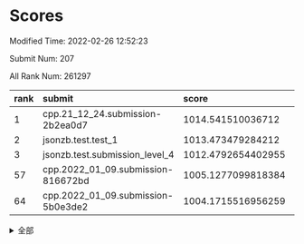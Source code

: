 # Scores

Modified Time: 2022-02-26 12:52:23

Submit Num: 207

All Rank Num: 261297

| rank |               submit               |       score        |       sigma        | pk_num |
| :--- | :--------------------------------- | :----------------- | :----------------- | :----- |
| 1    | cpp.21_12_24.submission-2b2ea0d7   | 1014.541510036712  | 0.8146560311019816 | 5054   |
| 2    | jsonzb.test.test_1                 | 1013.473479284212  | 0.824019725449826  | 5044   |
| 3    | jsonzb.test.submission_level_4     | 1012.4792654402955 | 0.7995010818781152 | 5054   |
| 57   | cpp.2022_01_09.submission-816672bd | 1005.1277099818384 | 0.7211467533723424 | 5046   |
| 64   | cpp.2022_01_09.submission-5b0e3de2 | 1004.1715516956259 | 0.7117383327727486 | 5049   |


<details>
<summary>全部</summary>

| rank |                 submit                 |       score        |       sigma        | pk_num |
| :--- | :------------------------------------- | :----------------- | :----------------- | :----- |
| 1    | cpp.21_12_24.submission-2b2ea0d7       | 1014.541510036712  | 0.8146560311019816 | 5054   |
| 2    | jsonzb.test.test_1                     | 1013.473479284212  | 0.824019725449826  | 5044   |
| 3    | jsonzb.test.submission_level_4         | 1012.4792654402955 | 0.7995010818781152 | 5054   |
| 4    | gobigger.level_3.submission_level_3_27 | 1011.9307966149187 | 0.7799648091100199 | 5048   |
| 5    | gobigger.level_3.submission_level_3_21 | 1011.8391456591572 | 0.7692447411477599 | 5045   |
| 6    | gobigger.level_3.submission_level_3_47 | 1011.5730959574928 | 0.7721037092363977 | 5053   |
| 7    | gobigger.level_3.submission_level_3_48 | 1011.5690796406534 | 0.773357744059364  | 5049   |
| 8    | gobigger.level_3.submission_level_3_4  | 1011.3036102968073 | 0.7757113624081301 | 5049   |
| 9    | gobigger.level_3.submission_level_3_8  | 1011.2298896640389 | 0.7485801201394616 | 5052   |
| 10   | gobigger.level_3.submission_level_3_35 | 1011.0183266936383 | 0.7706062788860187 | 5051   |
| 11   | gobigger.level_3.submission_level_3_12 | 1010.9837829783902 | 0.7836669915335133 | 5047   |
| 12   | gobigger.level_3.submission_level_3_18 | 1010.9597246802172 | 0.7631768692977624 | 5054   |
| 13   | gobigger.level_3.submission_level_3_14 | 1010.8395926793121 | 0.7737816501665755 | 5048   |
| 14   | gobigger.level_3.submission_level_3_31 | 1010.8031293323247 | 0.7878727580231282 | 5048   |
| 15   | gobigger.level_3.submission_level_3_38 | 1010.7881795645679 | 0.7644424551477526 | 5051   |
| 16   | gobigger.level_3.submission_level_3_25 | 1010.7127384415403 | 0.757451306269293  | 5045   |
| 17   | gobigger.level_3.submission_level_3_41 | 1010.5465732174422 | 0.7698434339139163 | 5055   |
| 18   | gobigger.level_3.submission_level_3_13 | 1010.5461963938965 | 0.7545691953173583 | 5048   |
| 19   | gobigger.level_3.submission_level_3_29 | 1010.5410373491222 | 0.7699861751528962 | 5051   |
| 20   | gobigger.level_3.submission_level_3_40 | 1010.4601066765537 | 0.760514282280382  | 5049   |
| 21   | gobigger.level_3.submission_level_3_5  | 1010.3831018025382 | 0.7429737265609702 | 5051   |
| 22   | gobigger.level_3.submission_level_3_17 | 1010.2927994823831 | 0.7825658076766262 | 5050   |
| 23   | gobigger.level_3.submission_level_3_20 | 1010.2758818472788 | 0.7799283061016986 | 5052   |
| 24   | gobigger.level_3.submission_level_3_23 | 1010.2111516903186 | 0.7657326903838974 | 5048   |
| 25   | gobigger.level_3.submission_level_3_3  | 1010.2099552670397 | 0.7600212736116114 | 5044   |
| 26   | gobigger.level_3.submission_level_3_0  | 1010.1967606449781 | 0.7737959803236131 | 5052   |
| 27   | gobigger.level_3.submission_level_3_2  | 1010.1899444162375 | 0.7663374214798768 | 5049   |
| 28   | gobigger.level_3.submission_level_3_36 | 1010.1229507150844 | 0.7647207000535791 | 5049   |
| 29   | gobigger.level_3.submission_level_3_46 | 1010.1011123356832 | 0.7484575425702962 | 5054   |
| 30   | gobigger.level_3.submission_level_3_19 | 1009.9323842008789 | 0.7475476912395131 | 5049   |
| 31   | gobigger.level_3.submission_level_3_16 | 1009.8997545221096 | 0.7351269848603008 | 5050   |
| 32   | gobigger.level_3.submission_level_3_43 | 1009.8872967562288 | 0.776657196719451  | 5043   |
| 33   | gobigger.level_3.submission_level_3_49 | 1009.8190050038985 | 0.7493870868510014 | 5045   |
| 34   | gobigger.level_3.submission_level_3_34 | 1009.6158918373686 | 0.7427235172601488 | 5046   |
| 35   | gobigger.level_3.submission_level_3_39 | 1009.5545890368364 | 0.7542344931221486 | 5047   |
| 36   | gobigger.level_3.submission_level_3_15 | 1009.5485580445726 | 0.7515604871274006 | 5048   |
| 37   | gobigger.level_3.submission_level_3_32 | 1009.5037908554717 | 0.73375622721383   | 5049   |
| 38   | gobigger.level_3.submission_level_3_37 | 1009.4440506388413 | 0.750911772890814  | 5051   |
| 39   | gobigger.level_3.submission_level_3_24 | 1009.3795609246462 | 0.7503582876379351 | 5053   |
| 40   | gobigger.level_3.submission_level_3_26 | 1009.3183714307122 | 0.7356164440583987 | 5047   |
| 41   | gobigger.level_3.submission_level_3_28 | 1009.2762233968118 | 0.7380853594499674 | 5052   |
| 42   | gobigger.level_3.submission_level_3_44 | 1009.2538099869405 | 0.7408318396434809 | 5049   |
| 43   | gobigger.level_3.submission_level_3_22 | 1009.151353254147  | 0.7529145166053252 | 5046   |
| 44   | gobigger.level_3.submission_level_3_30 | 1009.1435978563342 | 0.7361684591756881 | 5054   |
| 45   | gobigger.level_3.submission_level_3_33 | 1009.0913738622013 | 0.7449084127206544 | 5053   |
| 46   | gobigger.level_3.submission_level_3_42 | 1008.9753118602796 | 0.751901948767319  | 5050   |
| 47   | gobigger.level_3.submission_level_3_6  | 1008.8927699734786 | 0.7414418296591907 | 5049   |
| 48   | gobigger.level_3.submission_level_3_1  | 1008.7849563193739 | 0.7357205905379185 | 5054   |
| 49   | gobigger.level_3.submission_level_3_7  | 1008.7781529648955 | 0.748530154976978  | 5050   |
| 50   | gobigger.level_3.submission_level_3_9  | 1008.5632393810014 | 0.7487857292005818 | 5047   |
| 51   | gobigger.level_3.submission_level_3_10 | 1008.5019856834665 | 0.7436752926458389 | 5043   |
| 52   | gobigger.level_3.submission_level_3_45 | 1008.4807245818891 | 0.7499943468034833 | 5054   |
| 53   | gobigger.level_3.submission_level_3_11 | 1007.9933858942629 | 0.7406291263818704 | 5054   |
| 54   | gobigger.level_1.submission_level_1_46 | 1005.599943712953  | 0.716518734093506  | 5047   |
| 55   | gobigger.level_1.submission_level_1_7  | 1005.512874647622  | 0.731447439740118  | 5046   |
| 56   | gobigger.level_1.submission_level_1_5  | 1005.280678257287  | 0.7432182721227416 | 5046   |
| 57   | cpp.2022_01_09.submission-816672bd     | 1005.1277099818384 | 0.7211467533723424 | 5046   |
| 58   | gobigger.level_1.submission_level_1_35 | 1004.7593809773692 | 0.7187131016311625 | 5049   |
| 59   | gobigger.level_1.submission_level_1_32 | 1004.291942048432  | 0.7142592284084791 | 5046   |
| 60   | gobigger.level_1.submission_level_1_14 | 1004.2508920299166 | 0.7242414183732763 | 5050   |
| 61   | gobigger.level_1.submission_level_1_29 | 1004.2473554927634 | 0.7200622239950931 | 5051   |
| 62   | gobigger.level_1.submission_level_1_4  | 1004.2428235947419 | 0.7302169079775844 | 5048   |
| 63   | gobigger.level_1.submission_level_1_2  | 1004.2367226671804 | 0.7093253170986603 | 5053   |
| 64   | cpp.2022_01_09.submission-5b0e3de2     | 1004.1715516956259 | 0.7117383327727486 | 5049   |
| 65   | gobigger.level_1.submission_level_1_37 | 1004.1552838119414 | 0.7096151617055029 | 5040   |
| 66   | gobigger.level_1.submission_level_1_45 | 1004.1455556669329 | 0.7133852424667481 | 5050   |
| 67   | gobigger.level_1.submission_level_1_1  | 1004.0226476954259 | 0.7127232434212616 | 5044   |
| 68   | gobigger.level_1.submission_level_1_38 | 1003.9863811606738 | 0.7211601868891535 | 5046   |
| 69   | gobigger.level_1.submission_level_1_27 | 1003.9531360426014 | 0.7084020367181657 | 5042   |
| 70   | gobigger.level_1.submission_level_1_10 | 1003.8639745834863 | 0.7138070683436581 | 5054   |
| 71   | gobigger.level_1.submission_level_1_17 | 1003.8305689071751 | 0.7309169707738851 | 5053   |
| 72   | gobigger.level_1.submission_level_1_16 | 1003.7611222067944 | 0.723325780652641  | 5047   |
| 73   | gobigger.level_1.submission_level_1_47 | 1003.7411317503512 | 0.7229152124813261 | 5051   |
| 74   | gobigger.level_1.submission_level_1_26 | 1003.7281297550725 | 0.720848535950844  | 5048   |
| 75   | gobigger.level_1.submission_level_1_22 | 1003.3821972956781 | 0.7275463505621883 | 5045   |
| 76   | gobigger.level_1.submission_level_1_21 | 1003.356616067659  | 0.7151802542260258 | 5051   |
| 77   | gobigger.level_1.submission_level_1_30 | 1003.3465966567743 | 0.7109083335465387 | 5046   |
| 78   | gobigger.level_1.submission_level_1_18 | 1003.3366453522437 | 0.7121084384763139 | 5045   |
| 79   | gobigger.level_1.submission_level_1_6  | 1003.2197885555598 | 0.7126065631930684 | 5050   |
| 80   | gobigger.level_1.submission_level_1_33 | 1003.1578268325783 | 0.7196473802792924 | 5048   |
| 81   | gobigger.level_1.submission_level_1_43 | 1003.1414833239937 | 0.7118994962201465 | 5046   |
| 82   | gobigger.level_1.submission_level_1_3  | 1003.0936767218989 | 0.7298974123538189 | 5045   |
| 83   | gobigger.level_1.submission_level_1_41 | 1003.0738518732574 | 0.7077672392076781 | 5050   |
| 84   | gobigger.level_1.submission_level_1_15 | 1002.9874696096831 | 0.7114222879384319 | 5050   |
| 85   | gobigger.level_1.submission_level_1_31 | 1002.8930133255774 | 0.7190317340592878 | 5049   |
| 86   | gobigger.level_1.submission_level_1_0  | 1002.8411290039669 | 0.7223523274466985 | 5053   |
| 87   | gobigger.level_1.submission_level_1_44 | 1002.8077223069972 | 0.7069684774379507 | 5046   |
| 88   | gobigger.level_1.submission_level_1_25 | 1002.7776704490219 | 0.7163796473993156 | 5050   |
| 89   | gobigger.level_1.submission_level_1_19 | 1002.625881514417  | 0.7226680073773761 | 5051   |
| 90   | gobigger.level_1.submission_level_1_49 | 1002.6196095368612 | 0.7106588854845798 | 5048   |
| 91   | gobigger.level_1.submission_level_1_8  | 1002.5258910778763 | 0.713139894685483  | 5047   |
| 92   | gobigger.level_1.submission_level_1_34 | 1002.5107564139992 | 0.7086107630127251 | 5051   |
| 93   | gobigger.level_1.submission_level_1_40 | 1002.3823355072873 | 0.7011488923937876 | 5053   |
| 94   | gobigger.level_1.submission_level_1_23 | 1002.3611196481224 | 0.722372243931938  | 5041   |
| 95   | gobigger.level_1.submission_level_1_28 | 1002.3348424869604 | 0.7197598803677245 | 5052   |
| 96   | gobigger.level_1.submission_level_1_20 | 1002.3312441352039 | 0.7166602107278578 | 5051   |
| 97   | gobigger.level_1.submission_level_1_9  | 1002.2979513350982 | 0.7238534773631794 | 5047   |
| 98   | gobigger.level_1.submission_level_1_13 | 1002.280360763432  | 0.7085768764768153 | 5046   |
| 99   | gobigger.level_1.submission_level_1_24 | 1002.0042896597892 | 0.7091291769751594 | 5048   |
| 100  | gobigger.level_1.submission_level_1_36 | 1001.9989726018996 | 0.7256548023310084 | 5050   |
| 101  | gobigger.level_1.submission_level_1_12 | 1001.866066261069  | 0.7083912484016908 | 5050   |
| 102  | gobigger.level_1.submission_level_1_39 | 1001.8429576589945 | 0.7114831815367644 | 5052   |
| 103  | gobigger.level_1.submission_level_1_11 | 1001.7162995218551 | 0.7083557236254381 | 5051   |
| 104  | gobigger.level_1.submission_level_1_42 | 1001.6168177965512 | 0.7147393624715982 | 5044   |
| 105  | gobigger.level_1.submission_level_1_48 | 1001.0839747952546 | 0.7152008049305651 | 5054   |
| 106  | gobigger.random.submission_random_41   | 997.6893363816416  | 0.7023583748561167 | 5051   |
| 107  | gobigger.random.submission_random_28   | 997.5139416005778  | 0.707826785520404  | 5050   |
| 108  | gobigger.random.submission_random_18   | 997.3639850714763  | 0.7093377016264117 | 5055   |
| 109  | gobigger.random.submission_random_9    | 997.3077912419532  | 0.7166117310664981 | 5054   |
| 110  | gobigger.random.submission_random_45   | 997.258494328384   | 0.7084328011089647 | 5049   |
| 111  | gobigger.random.submission_random_47   | 996.7183659772439  | 0.7085566357866137 | 5051   |
| 112  | gobigger.random.submission_random_12   | 996.6314149280204  | 0.7076217836461791 | 5052   |
| 113  | gobigger.random.submission_random_10   | 996.6108131217968  | 0.6963053277827963 | 5050   |
| 114  | gobigger.random.submission_random_33   | 996.5139964589029  | 0.7257275794117906 | 5054   |
| 115  | gobigger.random.submission_random_26   | 996.4097951185033  | 0.7228303766467944 | 5049   |
| 116  | gobigger.random.submission_random_20   | 996.4093683025119  | 0.7112156339194208 | 5052   |
| 117  | gobigger.random.submission_random_35   | 996.3988447334565  | 0.7077581093552886 | 5044   |
| 118  | gobigger.random.submission_random_24   | 996.2251135546938  | 0.7119989312826411 | 5052   |
| 119  | gobigger.random.submission_random_38   | 996.208011322269   | 0.7155321945739163 | 5053   |
| 120  | gobigger.random.submission_random_48   | 996.1762510616238  | 0.7040848507432262 | 5050   |
| 121  | gobigger.random.submission_random_40   | 996.1738200502836  | 0.7115602669318177 | 5046   |
| 122  | gobigger.random.submission_random_43   | 996.171697750107   | 0.7072065888435108 | 5052   |
| 123  | gobigger.random.submission_random_7    | 996.1382179406473  | 0.716257512661058  | 5042   |
| 124  | gobigger.random.submission_random_5    | 996.122598409901   | 0.6990258760686074 | 5048   |
| 125  | gobigger.random.submission_random_44   | 996.1018563996265  | 0.7045972718961887 | 5048   |
| 126  | gobigger.random.submission_random_39   | 996.0772532314504  | 0.7079081294595553 | 5050   |
| 127  | gobigger.random.submission_random_8    | 996.0584506334314  | 0.7116284317378994 | 5049   |
| 128  | gobigger.random.submission_random_37   | 996.047355707271   | 0.7008581322650641 | 5050   |
| 129  | gobigger.random.submission_random_19   | 995.9700228279572  | 0.7109002822403447 | 5045   |
| 130  | gobigger.random.submission_random_21   | 995.8625526534591  | 0.7045076989894786 | 5054   |
| 131  | gobigger.random.submission_random_34   | 995.8155935602465  | 0.7162608028135977 | 5054   |
| 132  | gobigger.random.submission_random_2    | 995.7827808012167  | 0.727633604677566  | 5053   |
| 133  | gobigger.random.submission_random_11   | 995.7532935961888  | 0.7188019907703875 | 5051   |
| 134  | gobigger.random.submission_random_42   | 995.6881913654182  | 0.7100467164193559 | 5046   |
| 135  | gobigger.random.submission_random_32   | 995.6301676605075  | 0.7195547436741493 | 5054   |
| 136  | gobigger.random.submission_random_0    | 995.5830592994488  | 0.7324627797308552 | 5052   |
| 137  | gobigger.random.submission_random_30   | 995.5572771150479  | 0.7024169746441602 | 5048   |
| 138  | gobigger.random.submission_random_14   | 995.534690560991   | 0.702363673144165  | 5049   |
| 139  | gobigger.random.submission_random_6    | 995.4894424061404  | 0.7096774170805408 | 5052   |
| 140  | gobigger.random.submission_random_46   | 995.3916567681348  | 0.7065764176624418 | 5050   |
| 141  | gobigger.random.submission_random_22   | 995.3680434659623  | 0.7211762232534018 | 5049   |
| 142  | gobigger.random.submission_random_4    | 995.3523455614204  | 0.7093867900749197 | 5050   |
| 143  | gobigger.random.submission_random_1    | 995.2857200418324  | 0.7021971319720947 | 5047   |
| 144  | gobigger.random.submission_random_25   | 995.2761135296547  | 0.7282474837314014 | 5046   |
| 145  | gobigger.random.submission_random_29   | 995.2539202344377  | 0.7192623337789348 | 5053   |
| 146  | gobigger.random.submission_random_17   | 995.22582796116    | 0.7130650504364349 | 5052   |
| 147  | gobigger.random.submission_random_23   | 995.2246448588269  | 0.7282629928971257 | 5049   |
| 148  | gobigger.random.submission_random_31   | 995.2217529069252  | 0.7162021891739313 | 5045   |
| 149  | gobigger.random.submission_random_3    | 995.1689474121774  | 0.706964943054275  | 5050   |
| 150  | gobigger.random.submission_random_36   | 995.1200342923997  | 0.7080604151144154 | 5048   |
| 151  | gobigger.random.submission_random_27   | 995.024030284012   | 0.7117574313193024 | 5052   |
| 152  | gobigger.random.submission_random_49   | 994.9678551180888  | 0.7100577731192175 | 5047   |
| 153  | gobigger.random.submission_random_13   | 994.798903435147   | 0.7100330690140022 | 5048   |
| 154  | gobigger.random.submission_random_16   | 994.7461519224561  | 0.719241283915028  | 5049   |
| 155  | gobigger.random.submission_random_15   | 994.5896225030857  | 0.7071254397095414 | 5047   |
| 156  | gobigger.level_2.submission_level_2_26 | 994.5706406145987  | 0.7095810525521534 | 5051   |
| 157  | gobigger.level_2.submission_level_2_29 | 994.453690748743   | 0.7208138814366633 | 5047   |
| 158  | gobigger.level_2.submission_level_2_19 | 993.7879592036234  | 0.7243693358338422 | 5045   |
| 159  | gobigger.level_2.submission_level_2_48 | 993.5550893103957  | 0.7402137649657436 | 5053   |
| 160  | gobigger.level_2.submission_level_2_9  | 993.5219108238252  | 0.7246603173727426 | 5049   |
| 161  | gobigger.level_2.submission_level_2_30 | 993.3939373685862  | 0.7331183562509082 | 5047   |
| 162  | gobigger.level_2.submission_level_2_40 | 993.2747448337284  | 0.7531176880141189 | 5047   |
| 163  | gobigger.level_2.submission_level_2_10 | 993.2432303063288  | 0.7539484663205562 | 5047   |
| 164  | gobigger.level_2.submission_level_2_17 | 993.2338946289011  | 0.7313628050654174 | 5051   |
| 165  | gobigger.level_2.submission_level_2_1  | 993.0594146200982  | 0.7360565858763958 | 5051   |
| 166  | gobigger.level_2.submission_level_2_18 | 993.0044509933167  | 0.741019999393241  | 5044   |
| 167  | gobigger.level_2.submission_level_2_4  | 992.9648808325204  | 0.7436071224321298 | 5051   |
| 168  | gobigger.level_2.submission_level_2_44 | 992.8581160275436  | 0.7371000750633874 | 5048   |
| 169  | gobigger.level_2.submission_level_2_28 | 992.8139662799815  | 0.7245820879142236 | 5047   |
| 170  | gobigger.level_2.submission_level_2_39 | 992.6919946257029  | 0.7520918251552756 | 5048   |
| 171  | gobigger.level_2.submission_level_2_23 | 992.6300203025559  | 0.7409272996454276 | 5054   |
| 172  | gobigger.level_2.submission_level_2_7  | 992.5636047052609  | 0.7325518685071295 | 5052   |
| 173  | gobigger.level_2.submission_level_2_34 | 992.3920166664276  | 0.737366187123383  | 5049   |
| 174  | gobigger.level_2.submission_level_2_35 | 992.2675952200176  | 0.736645139649051  | 5052   |
| 175  | gobigger.level_2.submission_level_2_38 | 992.1677530180025  | 0.7359923941886126 | 5047   |
| 176  | gobigger.level_2.submission_level_2_8  | 992.1607519593772  | 0.7419068700246438 | 5051   |
| 177  | gobigger.level_2.submission_level_2_0  | 992.1546759328882  | 0.7307672655543327 | 5049   |
| 178  | gobigger.level_2.submission_level_2_14 | 992.1344381821207  | 0.7368975261243819 | 5044   |
| 179  | gobigger.level_2.submission_level_2_13 | 992.1318320831022  | 0.7587406727294579 | 5054   |
| 180  | gobigger.level_2.submission_level_2_31 | 992.0622724386177  | 0.7429333603637421 | 5047   |
| 181  | gobigger.level_2.submission_level_2_43 | 992.0243302699754  | 0.7710755216183541 | 5049   |
| 182  | gobigger.level_2.submission_level_2_36 | 991.9202604514323  | 0.7352747561968956 | 5044   |
| 183  | gobigger.level_2.submission_level_2_37 | 991.9031292518724  | 0.7437489454685706 | 5048   |
| 184  | gobigger.level_2.submission_level_2_46 | 991.8979718660861  | 0.7457427055905853 | 5051   |
| 185  | gobigger.level_2.submission_level_2_12 | 991.8904974941156  | 0.7485959748172002 | 5045   |
| 186  | gobigger.level_2.submission_level_2_6  | 991.8794157865855  | 0.7302834967311769 | 5052   |
| 187  | gobigger.level_2.submission_level_2_24 | 991.7179642529067  | 0.7562429266204728 | 5054   |
| 188  | gobigger.level_2.submission_level_2_11 | 991.6991202966038  | 0.7551716657026445 | 5051   |
| 189  | gobigger.level_2.submission_level_2_33 | 991.6794844817053  | 0.7479172264498434 | 5047   |
| 190  | gobigger.level_2.submission_level_2_25 | 991.5497335787343  | 0.7517262350132445 | 5049   |
| 191  | gobigger.level_2.submission_level_2_32 | 991.5340943746346  | 0.7503723119894732 | 5044   |
| 192  | gobigger.level_2.submission_level_2_41 | 991.4272904295455  | 0.7279023549124763 | 5054   |
| 193  | gobigger.level_2.submission_level_2_20 | 991.4250025499321  | 0.7484232031724901 | 5051   |
| 194  | gobigger.level_2.submission_level_2_22 | 991.4131180590794  | 0.7618684855815095 | 5048   |
| 195  | gobigger.level_2.submission_level_2_5  | 991.3789433766713  | 0.7428196284270469 | 5054   |
| 196  | gobigger.level_2.submission_level_2_42 | 991.3554477782761  | 0.7573895491662248 | 5048   |
| 197  | gobigger.level_2.submission_level_2_16 | 991.2968659280912  | 0.7633090306161688 | 5052   |
| 198  | gobigger.level_2.submission_level_2_45 | 991.17665196609    | 0.7418638895208434 | 5045   |
| 199  | gobigger.level_2.submission_level_2_2  | 991.09574090751    | 0.7506913590396025 | 5050   |
| 200  | gobigger.level_2.submission_level_2_27 | 991.0860062430074  | 0.7478195886362882 | 5052   |
| 201  | gobigger.level_2.submission_level_2_3  | 991.0664154272664  | 0.7518051787803577 | 5052   |
| 202  | gobigger.level_2.submission_level_2_49 | 991.0205655724068  | 0.759732622660659  | 5054   |
| 203  | gobigger.level_2.submission_level_2_21 | 990.8940473077806  | 0.7724562758069545 | 5051   |
| 204  | gobigger.level_2.submission_level_2_15 | 990.5933369171809  | 0.7619193387968862 | 5048   |
| 205  | gobigger.level_2.submission_level_2_47 | 990.1383629444805  | 0.7739729039465675 | 5047   |
| 206  | gobigger.none.submission_none_1        | 977.8151164721617  | 1.3908084009385513 | 5045   |
| 207  | gobigger.none.submission_none_0        | 976.418963241164   | 1.3996172585705808 | 5047   |

</details>